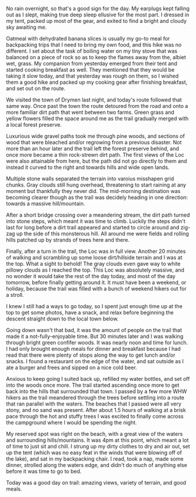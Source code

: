 No rain overnight, so that's a good sign for the day. My earplugs kept falling out as I slept, making true deep sleep ellusive for the most part. I dressed in my tent, packed up most of the gear, and exited to find a bright and cloudy sky awaiting me.

Oatmeal with dehydrated banana slices is usually my go-to meal for backpacking trips that I need to bring my own food, and this hike was no different. I set about the task of boiling water on my tiny stove that was balanced on a piece of rock so as to keep the flames away from the, albiet wet, grass. My companion from yesterday emerged from their tent and started cooking breakfast as well. They mentioned that they would be taking it slow today, and that yesterday was rough on them, so I wished them a good hike and packed up my cooking gear after finishing breakfast, and set out on the route.

We visited the town of Drymen last night, and today's route followed that same way. Once past the town the route detoured from the road and onto a more familiar dirt path that went between two farms. Green grass and yellow flowers filled the space around me as the trail gradually merged with a local forest preserve.

Luxurious wide gravel paths took me through pine woods, and sections of wood that were bleached and/or regrowing from a previous disaster. Not more than an hour later and the trail left the forest preserve behind, and once more became a thin rock-strewn dirt path. The first views of the Loc were also attainable from here, but the path did not go directly to them and instead it curved to the right and towards hills and wide open lands.

Multiple stone walls separated the terrain into varoius misshapen grid chunks. Gray clouds still hung overhead, threatening to start raining at any moment but thankfully they never did. The mid-morning destination was becoming clearer though as the trail was decidely heading in one direction: towards a massive hill/mountain.

After a short bridge crossing over a meandering stream, the dirt path turned into stone steps, which meant it was time to climb. Luckily the steps didn't last for long before a dirt trail appeared and started to circle around and zig-zag up the side of this monsterous hill. All around me were fields and rolling hills patched up by strands of trees here and there.

Finally, after a turn in the trail, the Loc was in full view. Another 20 minutes of walking and scrambling up some loose dirt/hillside terrain and I was at the top. What a sight to behold! The gray clouds even gave way to white pillowy clouds as I reached the top. This Loc was absolutely massive, and no wonder it would take the rest of the day today, and most of the day tomorrow, before finally getting around it. It must have been a weekend, or holiday, because the trail was filled with a bunch of weekend hikers out for a stroll.

I knew I still had a ways to go today, so I spent just enough time up at the top to get some photos, have a snack, and relax before beginning the descent straight down to the local town below.

Going down wasn't that bad, it was the amount of people on the trail that made it a not-fully-enjoyable time. But 30 minutes later and I was walking through bright green confifer woods. It was nearly noon and time for lunch. I had only brought enough meals for dinner and breakfast because I had read that there were plenty of stops along the way to get lunch and/or snacks. I found a restaurant on the edge of the water, and sat outside as I ate a burger and frees and sipped on a nice cold beer.

Anxious to keep going I suited back up, refilled my water bottles, and set off into the woods once more. The trail started ascending once more to get back into the hills that surrounded that town. I passed by a few more WHW hikers as the trail meandered through the trees before settling into a route that ran parallel with the waters. The beaches that I passed were all very stony, and no sand was present. After about 1.5 hours of walking at a brisk pace through the hot and stuffy trees I was excited to finally come across the campground where I would be spending the night.

My reserved spot was right on the beach, with a great view of the waters and surrounding hills/mountains. It was 4pm at this point, which meant a lot of time to just sit and chill. I strung up my dirty clothes to dry and air out, set up the tent (which was no easy feat in the winds that were blowing off of the lake), and sat in my backpacking chair. I read, took a nap, made some dinner, strolled along the waters edge, and didn't do much of anything else before it was time to go to bed.

Today was a good day on trail: amazing views, variety of terrain, and good meals.